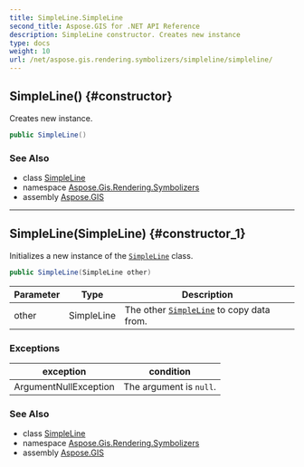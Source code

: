 ```yaml
---
title: SimpleLine.SimpleLine
second_title: Aspose.GIS for .NET API Reference
description: SimpleLine constructor. Creates new instance
type: docs
weight: 10
url: /net/aspose.gis.rendering.symbolizers/simpleline/simpleline/
---
```

## SimpleLine() {#constructor}

Creates new instance.

```csharp
public SimpleLine()
```

### See Also

* class [SimpleLine](../)
* namespace [Aspose.Gis.Rendering.Symbolizers](../../simpleline/)
* assembly [Aspose.GIS](../../../)

---

## SimpleLine(SimpleLine) {#constructor_1}

Initializes a new instance of the [`SimpleLine`](../) class.

```csharp
public SimpleLine(SimpleLine other)
```

| Parameter | Type | Description |
| --- | --- | --- |
| other | SimpleLine | The other [`SimpleLine`](../) to copy data from. |

### Exceptions

| exception | condition |
| --- | --- |
| ArgumentNullException | The argument is `null`. |

### See Also

* class [SimpleLine](../)
* namespace [Aspose.Gis.Rendering.Symbolizers](../../simpleline/)
* assembly [Aspose.GIS](../../../)


